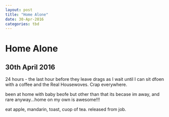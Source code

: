 ```yaml
---
layout: post
title: "Home Alone"
date: 30-Apr-2016
categories: tbd
---
```


# Home Alone

## 30th April 2016

24 hours - the last hour before they leave drags as I wait until I can sit dfoen with a coffee and the Real Housewoves. Crap everywhere.

 

been at home with baby beofe but other than that its becase im away,   and rare anyway...home on my own is awesome!!!

 

eat apple, mandarin, toast, cuop of tea. released from job.
